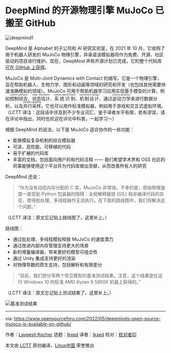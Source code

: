 [#]: subject: "DeepMind’s Open Source MuJoCo Is Available On GitHub"
[#]: via: "https://www.opensourceforu.com/2022/05/deepminds-open-source-mujoco-is-available-on-github/"
[#]: author: "Laveesh Kocher https://www.opensourceforu.com/author/laveesh-kocher/"
[#]: collector: "lkxed"
[#]: translator: "lkxed"
[#]: reviewer: " "
[#]: publisher: " "
[#]: url: " "

DeepMind 的开源物理引擎 MuJoCo 已搬至 GitHub
======
![deepmind1][1]

DeepMind 是 Alphabet 的子公司和 AI 研究实验室，在 2021 年 10 月，它收购了用于机器人研发的 MuJoCo 物理引擎，并承诺该模拟器将作为免费、开源、社区驱动的项目进行维护。现在，DeepMind 声称开源计划已完成，它的整个代码库 [可在 GitHub 上获得][2]。

MuJoCo 是 Multi-Joint Dynamics with Contact 的缩写，它是一个物理引擎，旨在帮助机器人、生物力学、图形和动画等领域的研究和开发（也包括其他需要快速准确模拟的领域）。MuJoCo 可用于帮助机器学习应用实现基于模型的计算，例如<ruby>控制综合<rt>control synthesis</rt></ruby>、<ruby>状态估计<rt>state estimation</rt></ruby>、<ruby>系统识别<rt>system identification</rt></ruby>、<ruby>机制设计<rt>mechanism design</rt></ruby>、通过<ruby>逆动力学<rt>inverse dynamics</rt></ruby>来进行数据分析，以及<ruby>并行采样<rt>parallel sampling</rt></ruby>。它也可以用作标准模拟器，例如用于游戏和交互式虚拟环境。（LCTT 译注：这段话中涉及到不少专业词汇，鉴于译者水平有限，若有谬误，请在评论中指出，同时也欢迎在评论中科普，一起学习～）

根据 DeepMind 的说法，以下是 MuJoCo 适合协作的一些功能：

* 能够模拟复杂机制的综合模拟器
* 可读、高性能、可移植的代码
* 易于扩展的代码库
* 丰富的文档，包括面向用户的和代码注释 —— 我们希望学术界和 OSS 社区的同事能够使用这个平台并为代码库做出贡献，从而改善所有人的研究

DeepMind 还说：

> “作为没有动态内存分配的 C 库，MuJoCo 非常快。不幸的是，原始物理速度一直受到 Python 包装器的阻碍：全局解释器锁 (GIL) 和非编译代码的存在，使得批处理、多线程操作无法执行。在下面的路线图中，我们将解决这个问题。”

（LCTT 译注：原文忘记贴上路线图了，这里补上。）

路线图：

* 通过批处理、多线程模拟释放 MuJoCo 的速度潜力
* 通过改进内部内存管理支持更大的场景
* 新的增量编译器，带来更好的模型可组合性
* 通过 Unity 集成支持更好的渲染
* 对物理导数的原生支持，包括解析和有限差分

> “目前，我们想分享两个常见模型的基准测试结果。注意，这个结果是在运行 Windows 10 的标准 AMD Ryzen 9 5950X 机器上获得的。”

（LCTT 译注：原文忘记贴上测试结果了，这里补上。）

![基准测试结果][3]

--------------------------------------------------------------------------------

via: https://www.opensourceforu.com/2022/05/deepminds-open-source-mujoco-is-available-on-github/

作者：[Laveesh Kocher][a]
选题：[lkxed][b]
译者：[lkxed](https://github.com/lkxed)
校对：[校对者ID](https://github.com/校对者ID)

本文由 [LCTT](https://github.com/LCTT/TranslateProject) 原创编译，[Linux中国](https://linux.cn/) 荣誉推出

[a]: https://www.opensourceforu.com/author/laveesh-kocher/
[b]: https://github.com/lkxed
[1]: https://www.opensourceforu.com/wp-content/uploads/2022/05/deepmind1.jpg
[2]: https://github.com/deepmind/mujoco
[3]: https://assets-global.website-files.com/621e749a546b7592125f38ed/628b971675cb60d74f5fa189_2A54E864-FE90-49E4-8E58-FE40298303E2.jpeg
